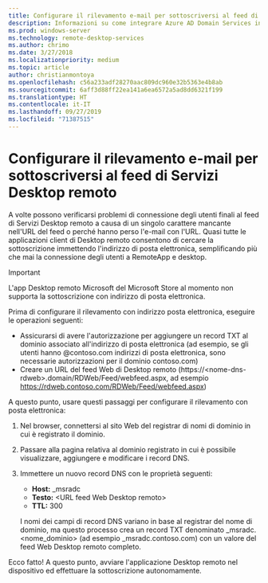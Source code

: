 ```yaml
---
title: Configurare il rilevamento e-mail per sottoscriversi al feed di Servizi Desktop remoto
description: Informazioni su come integrare Azure AD Domain Services in una distribuzione di Servizi Desktop remoto.
ms.prod: windows-server
ms.technology: remote-desktop-services
ms.author: chrimo
ms.date: 3/27/2018
ms.localizationpriority: medium
ms.topic: article
author: christianmontoya
ms.openlocfilehash: c56a233adf28270aac809dc960e32b5363e4b8ab
ms.sourcegitcommit: 6aff3d88ff22ea141a6ea6572a5ad8dd6321f199
ms.translationtype: HT
ms.contentlocale: it-IT
ms.lasthandoff: 09/27/2019
ms.locfileid: "71387515"
---
```

# <a name="set-up-email-discovery-to-subscribe-to-your-rds-feed"></a>Configurare il rilevamento e-mail per sottoscriversi al feed di Servizi Desktop remoto

A volte possono verificarsi problemi di connessione degli utenti finali al feed di Servizi Desktop remoto a causa di un singolo carattere mancante nell'URL del feed o perché hanno perso l'e-mail con l'URL. Quasi tutte le applicazioni client di Desktop remoto consentono di cercare la sottoscrizione immettendo l'indirizzo di posta elettronica, semplificando più che mai la connessione degli utenti a RemoteApp e desktop.

>[!IMPORTANT]
>L'app Desktop remoto Microsoft del Microsoft Store al momento non supporta la sottoscrizione con indirizzo di posta elettronica.

Prima di configurare il rilevamento con indirizzo posta elettronica, eseguire le operazioni seguenti:

- Assicurarsi di avere l'autorizzazione per aggiungere un record TXT al dominio associato all'indirizzo di posta elettronica (ad esempio, se gli utenti hanno @contoso.com indirizzi di posta elettronica, sono necessarie autorizzazioni per il dominio contoso.com)
- Creare un URL del feed Web di Desktop remoto (https://\<nome-dns-rdweb\>.domain/RDWeb/Feed/webfeed.aspx, ad esempio https://rdweb.contoso.com/RDWeb/Feed/webfeed.aspx)

A questo punto, usare questi passaggi per configurare il rilevamento con posta elettronica:

1. Nel browser, connettersi al sito Web del registrar di nomi di dominio in cui è registrato il dominio.
2. Passare alla pagina relativa al dominio registrato in cui è possibile visualizzare, aggiungere e modificare i record DNS.
3. Immettere un nuovo record DNS con le proprietà seguenti:
   - **Host:** _msradc
   - **Testo:** \<URL feed Web Desktop remoto\>
   - **TTL:** 300

   I nomi dei campi di record DNS variano in base al registrar del nome di dominio, ma questo processo crea un record TXT denominato _msradc.\<nome_dominio\> (ad esempio _msradc.contoso.com) con un valore del feed Web Desktop remoto completo.

Ecco fatto! A questo punto, avviare l'applicazione Desktop remoto nel dispositivo ed effettuare la sottoscrizione autonomamente.